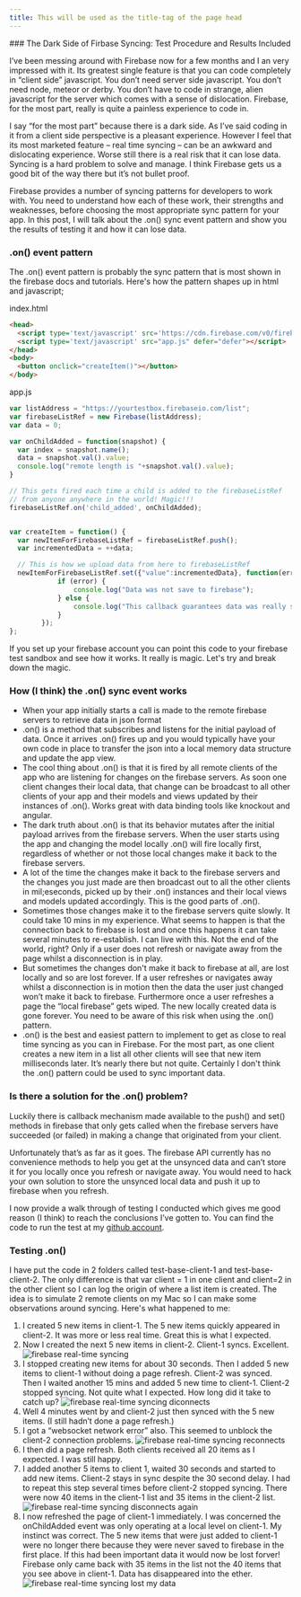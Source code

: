 ```yaml
---
title: This will be used as the title-tag of the page head
---
```

<link href="http://kevinburke.bitbucket.org/markdowncss/markdown.css" rel="stylesheet"></link>	
### The Dark Side of Firbase Syncing: Test Procedure and Results Included

I’ve been messing around with Firebase now for a few months and I an very impressed with it. Its greatest single feature is that you can code completely in “client side” javascript. You don’t need server side javascript. You don’t need node, meteor or derby. You don’t have to code in strange, alien javascript for the server which comes with a sense of dislocation. Firebase, for the most part, really is quite a painless experience to code in.

I say “for the most part” because there is a dark side. As I’ve said coding in it from a client side perspective is a pleasant experience. However I feel that its most marketed feature – real time syncing – can be an awkward and dislocating experience. Worse still there is a real risk that it can lose data. Syncing is a hard problem to solve and manage. I think Firebase gets us a good bit of the way there but it’s not bullet proof.

Firebase provides a number of syncing patterns for developers to work with. You need to understand how each of these work, their strengths and weaknesses, before choosing the most appropriate sync pattern for your app. In this post, I will talk about the .on() sync event pattern and show you the results of testing it and how it can lose data.

### .on() event pattern

The .on() event pattern is probably the sync pattern that is most shown in the firebase docs and tutorials. Here's how the pattern shapes up in html and javascript;

index.html
``` html
<head>
  <script type='text/javascript' src='https://cdn.firebase.com/v0/firebase.js'></script>
  <script type='text/javascript' src="app.js" defer="defer"></script>
</head>
<body>
  <button onclick="createItem()"></button>
</body>
```
app.js
``` javascript
var listAddress = "https://yourtestbox.firebaseio.com/list";
var firebaseListRef = new Firebase(listAddress);
var data = 0;

var onChildAdded = function(snapshot) {
  var index = snapshot.name();
  data = snapshot.val().value;
  console.log("remote length is "+snapshot.val().value);
}

// This gets fired each time a child is added to the firebaseListRef
// from anyone anywhere in the world! Magic!!!
firebaseListRef.on('child_added', onChildAdded);


var createItem = function() {
  var newItemForFirebaseListRef = firebaseListRef.push();
  var incrementedData = ++data;

  // This is how we upload data from here to firebaseListRef
  newItemForFirebaseListRef.set({"value":incrementedData}, function(error){
			if (error) {
				console.log("Data was not save to firebase");
			} else {
				console.log("This callback guarantees data was really saved to firebase");
			}
		});	
};
```
If you set up your firebase account you can point this code to your firebase test sandbox and see how it works. It really is magic. Let's try and break down the magic.

### How (I think) the .on() sync event works
* When your app initially starts a call is made to the remote firebase servers to retrieve data in json format
* .on() is a method that subscribes and listens for the initial payload of data. Once it arrives .on() fires up and you would typically have your own code in place to transfer the json into a local memory data structure and update the app view.
* The cool thing about .on() is that it is fired by all remote clients of the app who are listening for changes on the firebase servers. As soon one client changes their local data, that change can be broadcast to all other clients of your app and their models and views updated by their instances of .on(). Works great with data binding tools like knockout and angular. 
* The dark truth about .on() is that its behavior mutates after the initial payload arrives from the firebase servers. When the user starts using the app and changing the model locally .on() will fire locally first, regardless of whether or not those local changes make it back to the firebase servers.
* A lot of the time the changes make it back to the firebase servers and the changes you just made are then broadcast out to all the other clients in mil;eseconds, picked up by their .on() instances and their local views and models updated accordingly. This is the good parts of .on().
* Sometimes those changes make it to the firebase servers quite slowly. It could take 10 mins in my experience. What seems to happen is that the connection back to firebase is lost and once this happens it can take several minutes to re-establish. I can live with this. Not the end of the world, right? Only if a user does not refresh or navigate away from the page whilst a disconnection is in play.
* But sometimes the changes don't make it back to firebase at all, are lost locally and so are lost forever. If a user refreshes or navigates away whilst a disconnection is in motion then the data the user just changed won’t make it back to firebase. Furthermore once a user refreshes a page the “local firebase” gets wiped. The new locally created data is gone forever. You need to be aware of this risk when using the .on() pattern. 
* .on() is the best and easiest pattern to implement to get as close to real time syncing as you can in Firebase. For the most part, as one client creates a new item in a list all other clients will see that new item milliseconds later. It’s nearly there but not quite. Certainly I don't think the .on() pattern could be used to sync important data.

### Is there a solution for the .on() problem?

Luckily there is callback mechanism made available to the push() and set() methods in firebase that only gets called when the firebase servers have succeeded (or failed) in making a change that originated from your client. 

Unfortunately that’s as far as it goes. The firebase API currently has no convenience methods to help you get at the unsynced data and can’t store it for you locally once you refresh or navigate away. You would need to hack your own solution to store the unsynced local data and push it up to firebase when you refresh.
 
I now provide a walk through of testing I conducted which gives me good reason (I think) to reach the conclusions I’ve gotten to. You can find the code to run the test at my [github account](https://github.com/nigelkelly/firebase-tests).

### Testing .on()

I have put the code in 2 folders called test-base-client-1 and test-base-client-2. The only difference is that var client = 1 in one client and client=2 in the other client so I can log the origin of where a list item is created. The idea is to simulate 2 remote clients on my Mac so I can make some observations around syncing. Here's what happened to me:

1. I created 5 new items in client-1. The 5 new items quickly appeared in client-2. It was more or less real time. Great this is what I expected.
2. Now I created the next 5 new items in client-2. Client-1 syncs. Excellent.
![firebase real-time syncing](images/firebase-tests/test1.png)
3. I stopped creating new items for about 30 seconds. Then I added 5 new items to client-1 without doing a page refresh. Client-2 was synced. Then I waited another 15 mins and added 5 new time to client-1. Client-2 stopped syncing. Not quite what I expected. How long did it take to catch up?
![firebase real-time syncing diconnects](images/firebase-tests/test2.png)
4. Well 4 minutes went by and client-2 just then synced with the 5 new items. (I still hadn’t done a page refresh.)
5. I got a “websocket network error” also. This seemed to unblock the client-2 connection problems. 
![firebase real-time syncing reconnects](images/firebase-tests/test3.png)
6. I then did a page refresh. Both clients received all 20 items as I expected. I was still happy.
7. I added another 5 items to client 1, waited 30 seconds and started to add new items. Client-2 stays in sync despite the 30 second delay. I had to repeat this step several times before client-2 stopped syncing. There were now 40 items in the client-1 list and 35 items in the client-2 list.
![firebase real-time syncing disconnects again](images/firebase-tests/test4.png)
8. I now refreshed the page of client-1 immediately. I was concerned the onChildAdded event was only operating at a local level on client-1. My instinct was correct. The 5 new items that were just added to client-1 were no longer there because they were never saved to firebase in the first place. If this had been important data it would now be lost forver! Firebase only came back with 35 items in the list not the 40 items that you see above in client-1. Data has disappeared into the ether.
![firebase real-time syncing lost my data](images/firebase-tests/test5.png)








